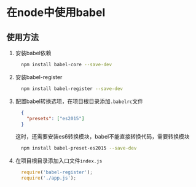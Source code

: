# 在node中使用babel

## 使用方法
1. 安装babel依赖    
    ```bash
      npm install babel-core --save-dev
    ```
2. 安装babel-register
    ```bash
      npm install babel-register --save-dev
    ```
3. 配置babel转换选项，在项目根目录添加`.babelrc`文件
    ```json
      {
        "presets": ["es2015"]
      }
    ```
    这时，还需要安装es6转换模块，babel不能直接转换代码，需要转换模块
    ```bash
      npm install babel-preset-es2015 --save-dev
    ```
4. 在项目根目录添加入口文件`index.js`
    ```js
      require('babel-register');
      require('./app.js');
    ```
